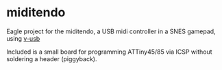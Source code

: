 # miditendo

Eagle project for the miditendo, a USB midi controller in a SNES gamepad, using [v-usb](http://www.obdev.at/products/vusb/index.html)

Included is a small board for programming ATTiny45/85 via ICSP without soldering a header (piggyback).